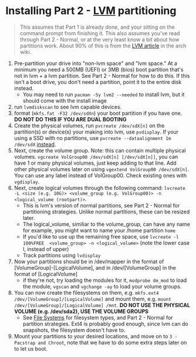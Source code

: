 # Installing Part 2 - [LVM](https://wiki.archlinux.org/index.php/LVM) partitioning

> This assumes that Part 1 is already done, and your sitting on the command prompt from finishing it.  This also assumes you've read through Part 2 - Normal, or at the very least know a bit about how partitions work.  About 90% of this is from the [LVM article](https://wiki.archlinux.org/index.php/LVM) in the arch wiki.

1. Pre-partition your drive into "non-lvm space" and "lvm space."  At a minimum you need a 500MB (UEFI) or 3MB (bios) boot partition that's not in lvm + a lvm partition.  See Part 2 - Normal for how to do this.  If this isn't a boot drive, you don't need a partition, point it to the entire disk instead.
    * You may need to run `pacman -Sy lvm2 --needed` to install lvm, but it should come with the install image
1. run `lvmdiskscan` to see lvm capable devices.
1. format (`mkfs.fat -F32 /dev/sdXn`) your boot partition if you have one. **DO NOT DO THIS IF YOU ARE DUAL BOOTING**
1. Create the physical volumes, run `pvcreate /dev/sdX[n]` on the partition(s) or device(s) your making into lvm, use `pvdisplay`.  If your using a SSD with no partitions, use `pvcreate --dataalignment 1m /dev/sdX` [instead](https://serverfault.com/questions/356534/ssd-erase-block-size-lvm-pv-on-raw-device-alignment).
1. Next, create the volume group.  Note: this can contain multiple physical volumes.  `vgcreate VolGroup00 /dev/sdX[n] [/dev/sdX[n]]`, you can have 1 or many physical volumes, just keep adding to that line.  Add other physical volumes later on using `vgextend VolGroup00 /dev/sdX[n]`.  You can use any label instead of VolGroup00.  Check existing ones with `vgdisplay`.
1. Next, create logical volumes through the following command: `lvcreate -L <size (e.g. 10G)> <volume_group (e.g. VolGroup00)> -n <logical_volume (rootpart)>`.
    * This is lvm's version of normal partitions, see Part 2 - Normal for partitioning strategies.  Unlike normal partitions, these can be resized later.
    * The logical_volume, similiar to the volume_group, can have any name for example, you might want to name your /home partition `home`
    * If you'd like to use up the remaining free space, use `lvcreate -l 100%FREE  <volume_group> -n <logical_volume>` (note the lower case l, instead of upper)
    * Track partitions using `lvdisplay`
1. Now your partitions should be in /dev/mapper in the format of [VolumeGroup]-[LogicalVolume], and in /dev/[VolumeGroup] in the format of [LogicalVolume]
    * if they're not, try loading the modules for it, `modprobe dm_mod` to load the module, `vgscan` and `vgchange -ay` to load your volume groups.
1. You can now create the filesystems on them, e.g. ``mkfs.ext4 /dev/[VolumeGroup]/[LogicalVolume]`` and mount them, e.g. `mount /dev/[VolumeGroup]/[LogicalVolume] /mnt`.  **DO NOT USE THE PHYSICAL VOLUME (e.g. /dev/sda2), USE THE VOLUME GROUPS**
    * See [File Systems](https://wiki.archlinux.org/index.php/File_systems) for filesystem types, and Part 2 - Normal for partition strategies.  Ext4 is probably good enough, since lvm can do snapshots, the filesystem doesn't have to.
1. Mount your partitions to your desired locations, and move on to `3 - Pacstrap and Chroot`, note that we have to do some extra steps later on to let us boot.
